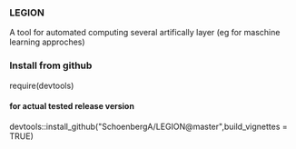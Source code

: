 ### LEGION
A tool for automated computing several artifically layer (eg for maschine learning approches)

### Install from github
require(devtools)
#### for actual tested release version
devtools::install_github("SchoenbergA/LEGION@master",build_vignettes = TRUE)




